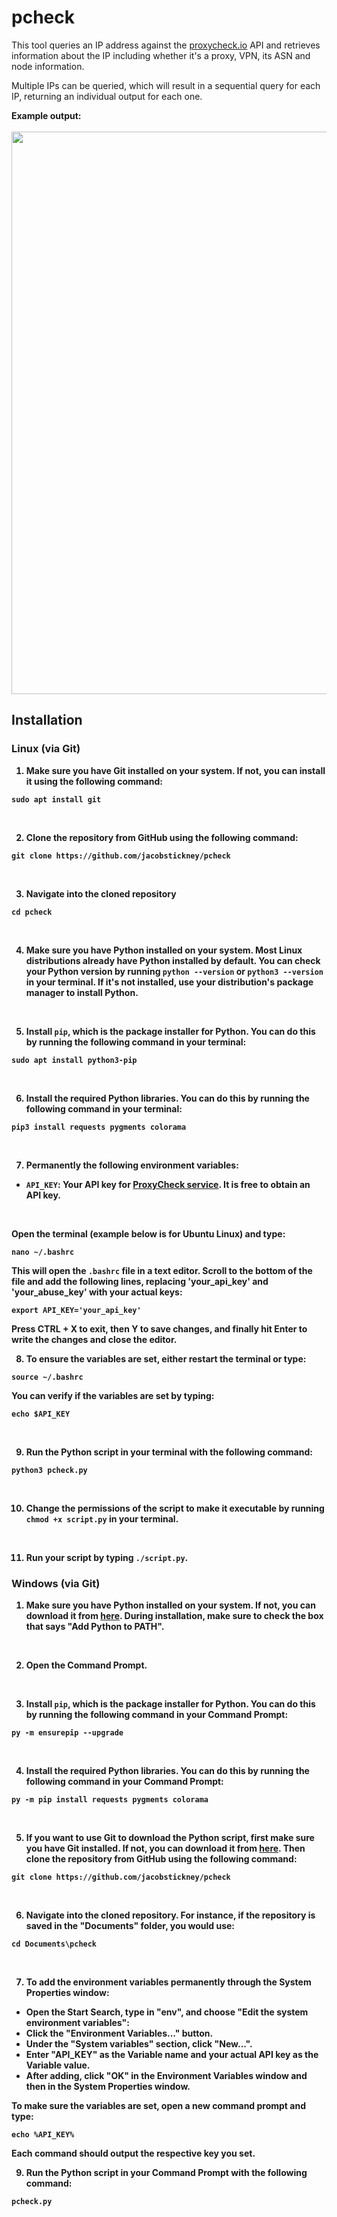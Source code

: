 # pcheck

This tool queries an IP address against the [proxycheck.io](http://proxycheck.io/) API and retrieves information about the IP including whether it's a proxy, VPN, its ASN and node information.

Multiple IPs can be queried, which will result in a sequential query for each IP, returning an individual output for each one.

<b>Example output:<b><br><br>
<img src="https://github.com/user-attachments/assets/f547116d-e9ab-4b5e-be58-2f1c4ae14525" width="900">

## Installation

### Linux (via Git)
1. Make sure you have Git installed on your system. If not, you can install it using the following command:
```
sudo apt install git
```
<br>

2. Clone the repository from GitHub using the following command:
```
git clone https://github.com/jacobstickney/pcheck
```
<br>

3. Navigate into the cloned repository
```
cd pcheck
```
<br>

4. Make sure you have Python installed on your system. Most Linux distributions already have Python installed by default. You can check your Python version by running ```python --version``` or ```python3 --version``` in your terminal. If it's not installed, use your distribution's package manager to install Python.
<br>

5. Install ```pip```, which is the package installer for Python. You can do this by running the following command in your terminal:
```
sudo apt install python3-pip
```
<br>

6. Install the required Python libraries. You can do this by running the following command in your terminal:
```
pip3 install requests pygments colorama
```
<br>

7. Permanently the following environment variables:
- ``API_KEY``: Your API key for [ProxyCheck service](https://proxycheck.io/api/). It is free to obtain an API key. 
<br>

Open the terminal (example below is for Ubuntu Linux) and type:
```
nano ~/.bashrc
```

This will open the ``.bashrc`` file in a text editor. Scroll to the bottom of the file and add the following lines, replacing 'your_api_key' and 'your_abuse_key' with your actual keys:
```
export API_KEY='your_api_key'
```
Press CTRL + X to exit, then Y to save changes, and finally hit Enter to write the changes and close the editor.
  
8. To ensure the variables are set, either restart the terminal or type:
```
source ~/.bashrc
```
You can verify if the variables are set by typing:
```
echo $API_KEY
```
<br>

9. Run the Python script in your terminal with the following command:
```
python3 pcheck.py
```
<br>

10. Change the permissions of the script to make it executable by running `chmod +x script.py` in your terminal.
<br>

11. Run your script by typing `./script.py`.

### Windows (via Git)
1. Make sure you have Python installed on your system. If not, you can download it from [here](https://www.python.org/downloads/). During installation, make sure to check the box that says "Add Python to PATH".
<br>

2. Open the Command Prompt.
<br>

3. Install ```pip```, which is the package installer for Python. You can do this by running the following command in your Command Prompt:
```
py -m ensurepip --upgrade
```
<br>

4. Install the required Python libraries. You can do this by running the following command in your Command Prompt:
```
py -m pip install requests pygments colorama
```
<br>

5. If you want to use Git to download the Python script, first make sure you have Git installed. If not, you can download it from [here](https://git-scm.com/download/win). Then clone the repository from GitHub using the following command:
```
git clone https://github.com/jacobstickney/pcheck
```
<br>

6. Navigate into the cloned repository. For instance, if the repository is saved in the "Documents" folder, you would use:
```
cd Documents\pcheck
```
<br>

7. To add the environment variables permanently through the System Properties window:
- Open the Start Search, type in "env", and choose "Edit the system environment variables":
- Click the "Environment Variables..." button.
- Under the "System variables" section, click "New...".
- Enter "API_KEY" as the Variable name and your actual API key as the Variable value.
- After adding, click "OK" in the Environment Variables window and then in the System Properties window.

To make sure the variables are set, open a new command prompt and type:
```
echo %API_KEY%
```
Each command should output the respective key you set.
<br>

9. Run the Python script in your Command Prompt with the following command:
```
pcheck.py
```

